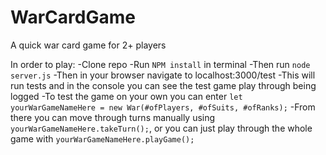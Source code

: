 # WarCardGame
A quick war card game for 2+ players

In order to play:
-Clone repo
-Run `NPM install` in terminal
-Then run `node server.js`
-Then in your browser navigate to localhost:3000/test
-This will run tests and in the console you can see the test game play through being logged
-To test the game on your own you can enter `let yourWarGameNameHere = new War(#ofPlayers, #ofSuits, #ofRanks);`
-From there you can move through turns manually using `yourWarGameNameHere.takeTurn();`, or you can just play through the whole game with `yourWarGameNameHere.playGame();`
